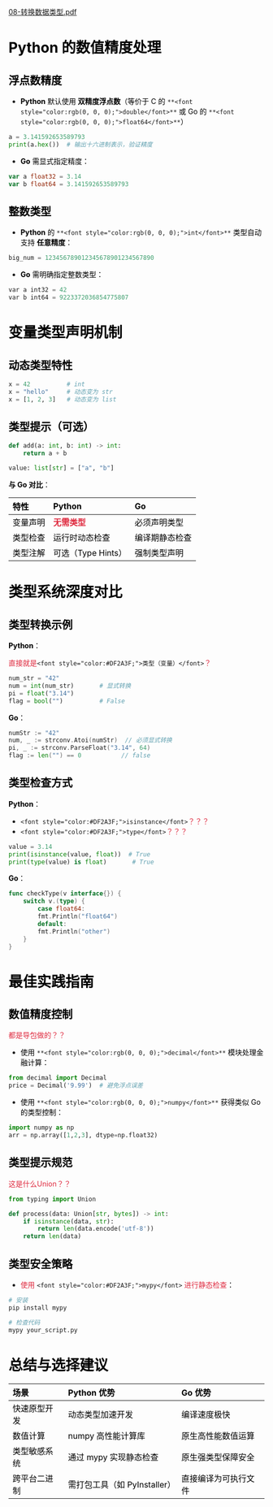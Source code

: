 [08-转换数据类型.pdf](https://www.yuque.com/attachments/yuque/0/2025/pdf/2639475/1753354065525-5bd2495e-a197-41b9-ac05-521d6a9c8cf0.pdf)

# <font style="color:rgb(0, 0, 0);">Python 的数值精度处理</font>
## <font style="color:rgb(0, 0, 0);">浮点数精度</font>
+ **<font style="color:rgb(0, 0, 0);">Python</font>**<font style="color:rgb(0, 0, 0);"> </font><font style="color:rgb(0, 0, 0);">默认使用</font><font style="color:rgb(0, 0, 0);"> </font>**<font style="color:rgb(0, 0, 0);">双精度浮点数</font>**<font style="color:rgb(0, 0, 0);">（等价于 C 的</font><font style="color:rgb(0, 0, 0);"> </font>`**<font style="color:rgb(0, 0, 0);">double</font>**`<font style="color:rgb(0, 0, 0);"> </font><font style="color:rgb(0, 0, 0);">或 Go 的</font><font style="color:rgb(0, 0, 0);"> </font>`**<font style="color:rgb(0, 0, 0);">float64</font>**`<font style="color:rgb(0, 0, 0);">）</font>

```python
a = 3.141592653589793
print(a.hex())  # 输出十六进制表示，验证精度
```

+ **<font style="color:rgb(0, 0, 0);">Go</font>**<font style="color:rgb(0, 0, 0);"> </font><font style="color:rgb(0, 0, 0);">需显式指定精度：</font>

```go
var a float32 = 3.14
var b float64 = 3.141592653589793
```

## <font style="color:rgb(0, 0, 0);">整数类型</font>
+ **<font style="color:rgb(0, 0, 0);">Python</font>**<font style="color:rgb(0, 0, 0);"> </font><font style="color:rgb(0, 0, 0);">的</font><font style="color:rgb(0, 0, 0);"> </font>`**<font style="color:rgb(0, 0, 0);">int</font>**`<font style="color:rgb(0, 0, 0);"> </font><font style="color:rgb(0, 0, 0);">类型自动支持</font><font style="color:rgb(0, 0, 0);"> </font>**<font style="color:rgb(0, 0, 0);">任意精度</font>**<font style="color:rgb(0, 0, 0);">：</font>

```python
big_num = 123456789012345678901234567890
```

+ **<font style="color:rgb(0, 0, 0);">Go</font>**<font style="color:rgb(0, 0, 0);"> </font><font style="color:rgb(0, 0, 0);">需明确指定整数类型：</font>

```python
var a int32 = 42
var b int64 = 9223372036854775807
```

# <font style="color:rgb(0, 0, 0);"> 变量类型声明机制</font>
## <font style="color:rgb(0, 0, 0);">动态类型特性</font>
```python
x = 42          # int
x = "hello"     # 动态变为 str
x = [1, 2, 3]   # 动态变为 list
```

## <font style="color:rgb(0, 0, 0);">类型提示（可选）</font>
```python
def add(a: int, b: int) -> int:
    return a + b

value: list[str] = ["a", "b"]
```

**<font style="color:rgb(0, 0, 0);">与 Go 对比</font>**<font style="color:rgb(0, 0, 0);">：</font>

| **<font style="color:rgb(0, 0, 0);">特性</font>** | **<font style="color:rgb(0, 0, 0);">Python</font>** | **<font style="color:rgb(0, 0, 0);">Go</font>** |
| :--- | :--- | :--- |
| <font style="color:rgb(0, 0, 0);">变量声明</font> | **<font style="color:#DF2A3F;">无需类型</font>** | <font style="color:rgb(0, 0, 0);">必须声明类型</font> |
| <font style="color:rgb(0, 0, 0);">类型检查</font> | <font style="color:rgb(0, 0, 0);">运行时动态检查</font> | <font style="color:rgb(0, 0, 0);">编译期静态检查</font> |
| <font style="color:rgb(0, 0, 0);">类型注解</font> | <font style="color:rgb(0, 0, 0);">可选（Type Hints）</font> | <font style="color:rgb(0, 0, 0);">强制类型声明</font> |


# <font style="color:rgb(0, 0, 0);">类型系统深度对比</font>
## <font style="color:rgb(0, 0, 0);">类型转换示例</font>
**<font style="color:rgb(0, 0, 0);">Python</font>**<font style="color:rgb(0, 0, 0);">：</font>

<font style="color:#DF2A3F;">直接就是</font>`<font style="color:#DF2A3F;">类型（变量）</font>`<font style="color:#DF2A3F;">？</font>

```python
num_str = "42"
num = int(num_str)       # 显式转换
pi = float("3.14")
flag = bool("")          # False
```

**<font style="color:rgb(0, 0, 0);">Go</font>**<font style="color:rgb(0, 0, 0);">：</font>

```go
numStr := "42"
num, _ := strconv.Atoi(numStr)  // 必须显式转换
pi, _ := strconv.ParseFloat("3.14", 64)
flag := len("") == 0           // false
```

## <font style="color:rgb(0, 0, 0);">类型检查方式</font>
**<font style="color:rgb(0, 0, 0);">Python</font>**<font style="color:rgb(0, 0, 0);">：</font>

+ `<font style="color:#DF2A3F;">isinstance</font>`<font style="color:#DF2A3F;">？？？</font>
+ `<font style="color:#DF2A3F;">type</font>`<font style="color:#DF2A3F;">？？？</font>

```python
value = 3.14
print(isinstance(value, float))  # True
print(type(value) is float)       # True
```

**<font style="color:rgb(0, 0, 0);">Go</font>**<font style="color:rgb(0, 0, 0);">：</font>

```go
func checkType(v interface{}) {
    switch v.(type) {
        case float64:
        fmt.Println("float64")
        default:
        fmt.Println("other")
    }
}
```

# <font style="color:rgb(0, 0, 0);">最佳实践指南</font>
## <font style="color:rgb(0, 0, 0);">数值精度控制</font>
<font style="color:#DF2A3F;">都是导包做的？？</font>

+ <font style="color:rgb(0, 0, 0);">使用</font><font style="color:rgb(0, 0, 0);"> </font>`**<font style="color:rgb(0, 0, 0);">decimal</font>**`<font style="color:rgb(0, 0, 0);"> </font><font style="color:rgb(0, 0, 0);">模块处理金融计算：</font>

```python
from decimal import Decimal
price = Decimal('9.99')  # 避免浮点误差
```

+ <font style="color:rgb(0, 0, 0);">使用</font><font style="color:rgb(0, 0, 0);"> </font>`**<font style="color:rgb(0, 0, 0);">numpy</font>**`<font style="color:rgb(0, 0, 0);"> </font><font style="color:rgb(0, 0, 0);">获得类似 Go 的类型控制：</font>

```python
import numpy as np
arr = np.array([1,2,3], dtype=np.float32)
```

## <font style="color:rgb(0, 0, 0);">类型提示规范</font>
<font style="color:#DF2A3F;">这是什么Union？？</font>

```python
from typing import Union

def process(data: Union[str, bytes]) -> int:
    if isinstance(data, str):
        return len(data.encode('utf-8'))
    return len(data)
```

## <font style="color:rgb(0, 0, 0);">类型安全策略</font>
+ <font style="color:#DF2A3F;">使用 </font>`<font style="color:#DF2A3F;">mypy</font>`<font style="color:#DF2A3F;"> 进行静态检查</font><font style="color:rgb(0, 0, 0);">：</font>

```python
# 安装
pip install mypy

# 检查代码
mypy your_script.py
```

# <font style="color:rgb(0, 0, 0);">总结与选择建议</font>
| **<font style="color:rgb(0, 0, 0);">场景</font>** | **<font style="color:rgb(0, 0, 0);">Python 优势</font>** | **<font style="color:rgb(0, 0, 0);">Go 优势</font>** |
| :--- | :--- | :--- |
| <font style="color:rgb(0, 0, 0);">快速原型开发</font> | <font style="color:rgb(0, 0, 0);">动态类型加速开发</font> | <font style="color:rgb(0, 0, 0);">编译速度极快</font> |
| <font style="color:rgb(0, 0, 0);">数值计算</font> | <font style="color:rgb(0, 0, 0);">numpy 高性能计算库</font> | <font style="color:rgb(0, 0, 0);">原生高性能数值运算</font> |
| <font style="color:rgb(0, 0, 0);">类型敏感系统</font> | <font style="color:rgb(0, 0, 0);">通过 mypy 实现静态检查</font> | <font style="color:rgb(0, 0, 0);">原生强类型保障安全</font> |
| <font style="color:rgb(0, 0, 0);">跨平台二进制</font> | <font style="color:rgb(0, 0, 0);">需打包工具（如 PyInstaller）</font> | <font style="color:rgb(0, 0, 0);">直接编译为可执行文件</font> |


<font style="color:rgb(0, 0, 0);">  
</font>

